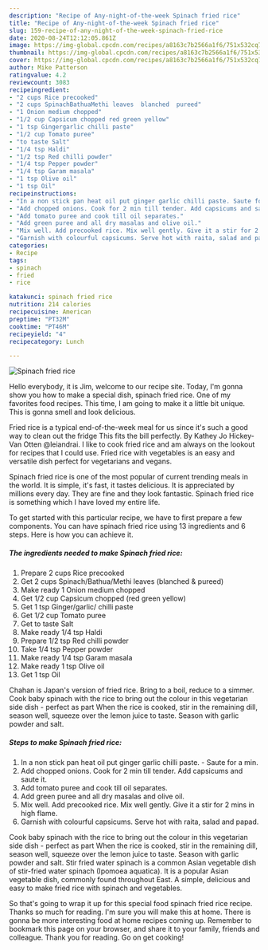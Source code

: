 ```yaml
---
description: "Recipe of Any-night-of-the-week Spinach fried rice"
title: "Recipe of Any-night-of-the-week Spinach fried rice"
slug: 159-recipe-of-any-night-of-the-week-spinach-fried-rice
date: 2020-08-24T12:12:05.861Z
image: https://img-global.cpcdn.com/recipes/a8163c7b2566a1f6/751x532cq70/spinach-fried-rice-recipe-main-photo.jpg
thumbnail: https://img-global.cpcdn.com/recipes/a8163c7b2566a1f6/751x532cq70/spinach-fried-rice-recipe-main-photo.jpg
cover: https://img-global.cpcdn.com/recipes/a8163c7b2566a1f6/751x532cq70/spinach-fried-rice-recipe-main-photo.jpg
author: Mike Patterson
ratingvalue: 4.2
reviewcount: 3083
recipeingredient:
- "2 cups Rice precooked"
- "2 cups SpinachBathuaMethi leaves  blanched  pureed"
- "1 Onion medium chopped"
- "1/2 cup Capsicum chopped red green yellow"
- "1 tsp Gingergarlic chilli paste"
- "1/2 cup Tomato puree"
- "to taste Salt"
- "1/4 tsp Haldi"
- "1/2 tsp Red chilli powder"
- "1/4 tsp Pepper powder"
- "1/4 tsp Garam masala"
- "1 tsp Olive oil"
- "1 tsp Oil"
recipeinstructions:
- "In a non stick pan heat oil put ginger garlic chilli paste. Saute for a min."
- "Add chopped onions. Cook for 2 min till tender. Add capsicums and saute it."
- "Add tomato puree and cook till oil separates."
- "Add green puree and all dry masalas and olive oil."
- "Mix well. Add precooked rice. Mix well gently. Give it a stir for 2 mins in high flame."
- "Garnish with colourful capsicums. Serve hot with raita, salad and papad."
categories:
- Recipe
tags:
- spinach
- fried
- rice

katakunci: spinach fried rice 
nutrition: 214 calories
recipecuisine: American
preptime: "PT32M"
cooktime: "PT46M"
recipeyield: "4"
recipecategory: Lunch

---
```



![Spinach fried rice](https://img-global.cpcdn.com/recipes/a8163c7b2566a1f6/751x532cq70/spinach-fried-rice-recipe-main-photo.jpg)

Hello everybody, it is Jim, welcome to our recipe site. Today, I'm gonna show you how to make a special dish, spinach fried rice. One of my favorites food recipes. This time, I am going to make it a little bit unique. This is gonna smell and look delicious.

Fried rice is a typical end-of-the-week meal for us since it&#39;s such a good way to clean out the fridge This fits the bill perfectly. By Kathey Jo Hickey-Van Otten @leiandrai. I like to cook fried rice and am always on the lookout for recipes that I could use. Fried rice with vegetables is an easy and versatile dish perfect for vegetarians and vegans.

Spinach fried rice is one of the most popular of current trending meals in the world. It is simple, it's fast, it tastes delicious. It is appreciated by millions every day. They are fine and they look fantastic. Spinach fried rice is something which I have loved my entire life.


To get started with this particular recipe, we have to first prepare a few components. You can have spinach fried rice using 13 ingredients and 6 steps. Here is how you can achieve it.

<!--inarticleads1-->

##### The ingredients needed to make Spinach fried rice:

1. Prepare 2 cups Rice precooked
1. Get 2 cups Spinach/Bathua/Methi leaves  (blanched &amp; pureed)
1. Make ready 1 Onion medium chopped
1. Get 1/2 cup Capsicum chopped (red green yellow)
1. Get 1 tsp Ginger/garlic/ chilli paste
1. Get 1/2 cup Tomato puree
1. Get to taste Salt
1. Make ready 1/4 tsp Haldi
1. Prepare 1/2 tsp Red chilli powder
1. Take 1/4 tsp Pepper powder
1. Make ready 1/4 tsp Garam masala
1. Make ready 1 tsp Olive oil
1. Get 1 tsp Oil


Chahan is Japan&#39;s version of fried rice. Bring to a boil, reduce to a simmer. Cook baby spinach with the rice to bring out the colour in this vegetarian side dish - perfect as part When the rice is cooked, stir in the remaining dill, season well, squeeze over the lemon juice to taste. Season with garlic powder and salt. 

<!--inarticleads2-->

##### Steps to make Spinach fried rice:

1. In a non stick pan heat oil put ginger garlic chilli paste. - Saute for a min.
1. Add chopped onions. Cook for 2 min till tender. Add capsicums and saute it.
1. Add tomato puree and cook till oil separates.
1. Add green puree and all dry masalas and olive oil.
1. Mix well. Add precooked rice. Mix well gently. Give it a stir for 2 mins in high flame.
1. Garnish with colourful capsicums. Serve hot with raita, salad and papad.


Cook baby spinach with the rice to bring out the colour in this vegetarian side dish - perfect as part When the rice is cooked, stir in the remaining dill, season well, squeeze over the lemon juice to taste. Season with garlic powder and salt. Stir fried water spinach is a common Asian vegetable dish of stir-fried water spinach (Ipomoea aquatica). It is a popular Asian vegetable dish, commonly found throughout East. A simple, delicious and easy to make fried rice with spinach and vegetables. 

So that's going to wrap it up for this special food spinach fried rice recipe. Thanks so much for reading. I'm sure you will make this at home. There is gonna be more interesting food at home recipes coming up. Remember to bookmark this page on your browser, and share it to your family, friends and colleague. Thank you for reading. Go on get cooking!
